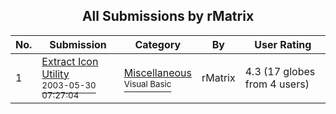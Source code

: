 ﻿<div align="center">

## All Submissions by rMatrix

</div>

No.  | Submission | Category | By   | User Rating
---- | ---------- | -------- | ---- | -----------
1 | [Extract Icon Utility<br /><sup>2003-05-30 07:27:04</sup>](https://github.com/Planet-Source-Code/rmatrix-extract-icon-utility__1-45757) | [Miscellaneous<br /><sup>Visual Basic</sup>](../ByCategory/miscellaneous__1-1.md) | rMatrix | 4.3 (17 globes from 4 users)
